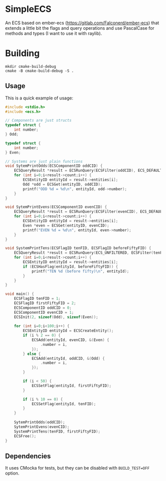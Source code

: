 # SimpleECS

An ECS based on ember-ecs (https://gitlab.com/Falconerd/ember-ecs) that extends a little bit the flags
and query operations and use PascalCase for methods and types (I want to use it with raylib).

# Building
```
mkdir cmake-build-debug
cmake -B cmake-build-debug -S .
```

## Usage

This is a quick example of usage:
```c
#include <stdio.h>
#include <ecs.h>

// Components are just structs
typedef struct {
    int number;
} Odd;

typedef struct {
    int number;
} Even;

// Systems are just plain functions
void SytemPrintOdds(ECSComponentID oddCID) {
    ECSQueryResult *result = ECSRunQuery(ECSFilter(oddCID), ECS_DEFAULT_FLAGS);
    for (int i=0;i<result->count;i++) {
        ECSEntityID entityId = result->entities[i];
        Odd *odd = ECSGet(entityID, oddCID);
        printf("ODD %d = %d\n", entityId, odd->number);
    }
}

void SytemPrintEvens(ECSComponentID evenCID) {
    ECSQueryResult *result = ECSRunQuery(ECSFilter(evenCID), ECS_DEFAULT_FLAGS);
    for (int i=0;i<result->count;i++) {
        ECSEntityID entityId = result->entities[i];
        Even *even = ECSGet(entityID, evenCID);
        printf("EVEN %d = %d\n", entityId, even->number);
    }
}

void SystemPrintTens(ECSFlagID tenFID, ECSFlagID beforeFiftyFID) {
    ECSQueryResult *result = ECSRunQuery(ECS_UNFILTERED, ECSFilter(tenFID));
    for (int i=0;i<result->count;i++) {
        ECSEntityID entityId = result->entities[i];
        if (ECSHasFlag(entityId, beforeFiftyFID)) {
            printf("TEN %d (before fifty)\n", entityId);
        }
    }
}

void main() {
    ECSFlagID tenFID = 1;
    ECSFlagID firstFiftyFID = 2;
    ECSComponentID oddCID = 0;
    ECSComponentID evenCID = 1;
    ECSInit(2, sizeof(Odd), sizeof(Even));
    
    for (int i=0;i<100;i++) {
        ECSEntityID entityId = ECSCreateEntity();
        if (i % 2 == 0) {
            ECSAdd(entityId, evenCID, &(Even) {
                .number = i,
            });
        } else {
            ECSAdd(entityId, oddCID, &(Odd) {
                .number = i,
            });
        }

        if (i < 50) {
            ECSSetFlag(entityId, firstFiftyFID);
        }

        if (i % 10 == 0) {
            ECSSetFlag(entityId, tenFID);
        }
    }
    
    SytemPrintOdds(oddCID);
    SytemPrintEvens(evenCID);
    SystemPrintTens(tenFID, firstFiftyFID);
    ECSFree();
}
```

## Dependencies
It uses CMocka for tests, but they can be disabled with `BUILD_TEST=OFF` option.
